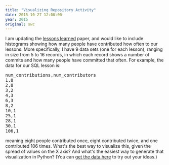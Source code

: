 ```yaml
---
title: "Visualizing Repository Activity"
date: 2015-10-27 12:00:00
year: 2015
original: swc
---
```

<p>
  I am updating the
  <a href="{{'/files/papers/wilson-2016-swc-lessons-learned.pdf' | relative_url }}">lessons learned</a> paper,
  and would like to include histograms showing how many people have contributed how often to our lessons.
  More specifically,
  I have 9 data sets (one for each lesson),
  ranging in size from 5 to 16 records,
  in which each record shows a number of commits and how many people have committed that often.
  For example,
  the data for our SQL lesson is:
</p>
<pre>num_contributions,num_contributors
1,8
2,8
3,2
4,3
6,3
8,2
10,1
25,1
28,1
30,1
106,1</pre>
<p>
  meaning eight people contributed once,
  eight contributed twice,
  and one contributed 106 times.
  What's the best way to visualize this,
  given the spread of values on the X axis?
  And what's the easiest way to generate that visualization in Python?
  (You can <a href="repo-contributions.zip">get the data here</a> to try out your ideas.)
</p>
